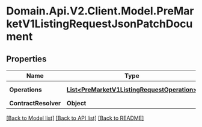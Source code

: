 # Domain.Api.V2.Client.Model.PreMarketV1ListingRequestJsonPatchDocument
## Properties

Name | Type | Description | Notes
------------ | ------------- | ------------- | -------------
**Operations** | [**List&lt;PreMarketV1ListingRequestOperation&gt;**](PreMarketV1ListingRequestOperation.md) |  | [optional] [readonly] 
**ContractResolver** | **Object** |  | [optional] 

[[Back to Model list]](../README.md#documentation-for-models) [[Back to API list]](../README.md#documentation-for-api-endpoints) [[Back to README]](../README.md)

